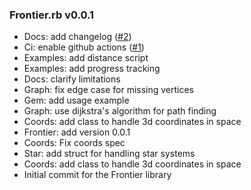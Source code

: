 ### Frontier.rb v0.0.1

- Docs: add changelog ([#2](https://github.com/q9f/frontier.rb/pulls/2))
- Ci: enable github actions ([#1](https://github.com/q9f/frontier.rb/pulls/1))
- Examples: add distance script
- Examples: add progress tracking
- Docs: clarify limitations
- Graph: fix edge case for missing vertices
- Gem: add usage example
- Graph: use dijkstra's algorithm for path finding
- Coords: add class to handle 3d coordinates in space
- Frontier: add version 0.0.1
- Coords: Fix coords spec
- Star: add struct for handling star systems
- Coords: add class to handle 3d coordinates in space
- Initial commit for the Frontier library
